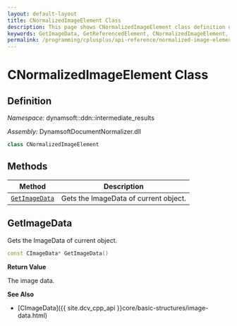 ```yaml
---
layout: default-layout
title: CNormalizedImageElement Class
description: This page shows CNormalizedImageElement class definition of Dynamsoft Document Normalizer SDK C++ Edition.
keywords: GetImageData, GetReferencedElement, CNormalizedImageElement, api reference
permalink: /programming/cplusplus/api-reference/normalized-image-element.html
---
```


# CNormalizedImageElement Class

## Definition

*Namespace:* dynamsoft::ddn::intermediate_results

*Assembly:* DynamsoftDocumentNormalizer.dll

```cpp
class CNormalizedImageElement
```

## Methods

| Method | Description |
|--------|-------------|
| [`GetImageData`](#getimagedata) | Gets the ImageData of current object. |

## GetImageData

Gets the ImageData of current object.

```cpp
const CImageData* GetImageData() 
```

**Return Value**

The image data.

**See Also**

* [CImageData]({{ site.dcv_cpp_api }}core/basic-structures/image-data.html)
